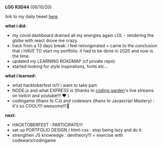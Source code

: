 **LOG R3D44** (06/10/20)

link to my daily tweet [here](https://twitter.com/Nightcoder2/status/1313358848422555648)


**what i did:**

- my covid dashboard drained all my energies again LOL - rendering the globe with react drove me crazy.
- back from a 13 days break: i feel reinvigorated + came to the conclusion that i HAVE TO start my portfolio. it had to be done in 2020 and now is the time.
- updated my LEARNING ROADMAP (cf private repo)
- started looking for style inspirations, fonts etc...

**what i learned:**

- what hacktoberfest is!!! i want to take part.
- NODE.js and what EXPRESS is (thanks to [coding garden](https://coding.garden/#/)'s live streams on twitch and youtube!!!  ❤️ )
- codingame (thanx to CJ)  and codewars (thanx to Javascript Mastery) : it's so COOL!!!! awesome!!!🤩


**next:**

- HACKTOBERFEST : PARTICIPATE!!!
- set up PORTFOLIO DESIGN / html-css : stop being lazy and do it.
- strengthen JS knowledge : devtheory!!! + exercise with codewars/codingame






 

